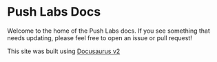 # Push Labs Docs

Welcome to the home of the Push Labs docs. If you see something that needs updating, please feel free to open an issue or pull request!

This site was built using [Docusaurus v2](https://v2.docusaurus.io/)